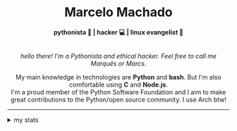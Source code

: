 <h1 align="center"> Marcelo Machado </h1> <!-- <img src="https://tryhackme-badges.s3.amazonaws.com/mmaachado.png" alt="TryHackMe"> -->
    
<div align="center">
<b>pythonista 🐍 | hacker 💻 | linux evangelist 🐧</b>
<br>
<br>

<i>hello there! I'm a Pythonista and ethical hacker. Feel free to call me Marquês or Marcs.</i>

<p>

My main knowledge in technologies are **Python** and **bash**. But I'm also comfortable using **C** and **Node.js**. <br/>
I'm a proud member of the Python Software Foundation and I aim to make great contributions to the Python/open source community. I use Arch btw!
</p>

</div>

---

<details closed>    
<summary>my stats</summary>

<!--START_SECTION:waka-->
**I'm an Early 🐤** 

```text
🌞 Morning    57 commits     ████░░░░░░░░░░░░░░░░░░░░░   15.83% 
🌆 Daytime    144 commits    ██████████░░░░░░░░░░░░░░░   40.0% 
🌃 Evening    146 commits    ██████████░░░░░░░░░░░░░░░   40.56% 
🌙 Night      13 commits     █░░░░░░░░░░░░░░░░░░░░░░░░   3.61%

```


📊 **This Week I Spent My Time On** 

```text
⌚︎ Time Zone: America/Sao_Paulo

💬 Programming Languages: 
Markdown                 3 hrs 57 mins       █████████████░░░░░░░░░░░░   54.5% 
Assembly                 1 hr 56 mins        ██████░░░░░░░░░░░░░░░░░░░   26.78% 
Image (svg)              25 mins             █░░░░░░░░░░░░░░░░░░░░░░░░   5.87% 
CSS                      14 mins             ░░░░░░░░░░░░░░░░░░░░░░░░░   3.23% 
HTML                     13 mins             ░░░░░░░░░░░░░░░░░░░░░░░░░   3.12%

🔥 Editors: 
Zed                      3 hrs 1 min         ██████████░░░░░░░░░░░░░░░   41.73% 
VS Code                  2 hrs 20 mins       ████████░░░░░░░░░░░░░░░░░   32.33% 
Obsidian                 1 hr 53 mins        ██████░░░░░░░░░░░░░░░░░░░   25.94%

💻 Operating System: 
Windows                  4 hrs 13 mins       ██████████████░░░░░░░░░░░   58.27% 
Linux                    3 hrs 1 min         ██████████░░░░░░░░░░░░░░░   41.73%

```


 Last Updated on 24/07/2025
<!--END_SECTION:waka-->

<!-- <div>
        <a target="_blank" rel="noopener noreferrer" href="https://github.com/mmaachado?tab=repositories"><img src="https://github-readme-stats.vercel.app/api/top-langs/?username=mmaachado&hide=html,css,swift,ruby&langs_count=6&hide_border=true&layout=compact&show_icons=true&line_height=10&theme=transparent&title_color=4a86d1&custom_title=favourite%20languages"
       alt="most used languages" align="right"></a>
     <a target="_blank" rel="noopener noreferrer" href="https://wakatime.com/@mmachado"><img width="400rem" src="https://github-readme-stats.vercel.app/api/wakatime?username=mmachado&theme=transparent&hide_border=true&hide=markdown,html,css,text,other,yaml,json,prolog,dart,docker,xml,gitconfig,TSQL&hide_title=true&line_height=50&langs_count=4&layout=default" alt="wakatime stats" align="left" /></a> 
        

</div>

 <img src="https://raw.githubusercontent.com/MicaelliMedeiros/micaellimedeiros/master/image/computer-illustration.png" min-width="400px" max-width="400px" width="400px" align="right" alt="computer-illustration.png"> -->
<!-- [![Buy me a coffee](https://img.shields.io/badge/Buy%20Me%20a%20Coffee-ffdd00?style=for-the-badge&logo=buy-me-a-coffee&logoColor=black)](https://www.buymeacoffee.com/anticodingclub) -->

</details>
